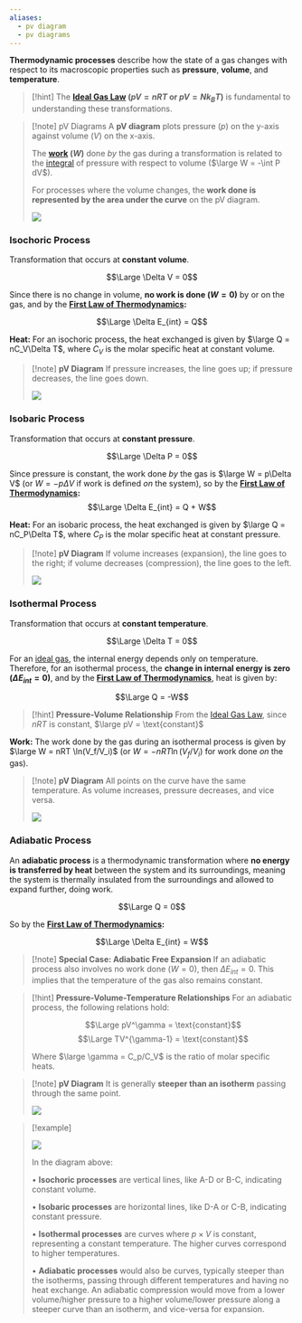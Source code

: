 ```yaml
---
aliases:
  - pv diagram
  - pv diagrams
---
```

**Thermodynamic processes** describe how the state of a gas changes with respect to its macroscopic properties such as **pressure**, **volume**, and **temperature**.

> [!hint]
> The **[Ideal Gas Law](1.%20Ideal%20Gas%20Law.md) ($pV = nRT$ or $pV = Nk_BT$)** is fundamental to understanding these transformations. 

> [!note] pV Diagrams
> A **pV diagram** plots pressure ($p$) on the y-axis against volume ($V$) on the x-axis.
> 
> The **[work](../Mechanics/3.%20Work%20&%20Energy.md) ($W$)** done _by_ the gas during a transformation is related to the [integral](../../Calculus%20U2/7.%20Definite%20Integrals.md) of pressure with respect to volume ($\large W = -\int P dV$).
> 
> For processes where the volume changes, the **work done is represented by the area under the curve** on the pV diagram.
> 
> ![](../../z_images/Pasted%20image%2020250726211644.png)


### Isochoric Process

Transformation that occurs at **constant volume**.

$$\Large \Delta V = 0$$

Since there is no change in volume, **no work is done ($W=0$)** by or on the gas, and by the **[First Law of Thermodynamics](2.%20First%20Law%20of%20Thermodynamics.md):** 

$$\Large \Delta E_{int} = Q$$

**Heat:** For an isochoric process, the heat exchanged is given by $\large Q = nC_V\Delta T$, where $C_V$ is the molar specific heat at constant volume.

> [!note] **pV Diagram**
> If pressure increases, the line goes up; if pressure decreases, the line goes down.
> 
> ![](../../z_images/Pasted%20image%2020250726212724.png)


### Isobaric Process

Transformation that occurs at **constant pressure**.

$$\Large \Delta P = 0$$

Since pressure is constant, the work done _by_ the gas is $\large W = p\Delta V$ (or $W = -p\Delta V$ if work is defined _on_ the system), so by the **[First Law of Thermodynamics](2.%20First%20Law%20of%20Thermodynamics.md):** 
$$\Large \Delta E_{int} = Q + W$$

**Heat:** For an isobaric process, the heat exchanged is given by $\large Q = nC_P\Delta T$, where $C_P$ is the molar specific heat at constant pressure.

> [!note] **pV Diagram**
> If volume increases (expansion), the line goes to the right; if volume decreases (compression), the line goes to the left.
> 
> ![](../../z_images/Pasted%20image%2020250726212623.png)


### Isothermal Process

Transformation that occurs at **constant temperature**.

$$\Large \Delta T = 0$$

For an [ideal gas](1.%20Ideal%20Gas%20Law.md), the internal energy depends only on temperature. Therefore, for an isothermal process, the **change in internal energy is zero ($\Delta E_{int} = 0$)**, and by the **[First Law of Thermodynamics](2.%20First%20Law%20of%20Thermodynamics.md)**, heat is given by: 

$$\Large Q = -W$$

> [!hint] **Pressure-Volume Relationship**
> From the [Ideal Gas Law](1.%20Ideal%20Gas%20Law.md), since $nRT$ is constant, $\large pV = \text{constant}$


**Work:** The work done by the gas during an isothermal process is given by $\large W = nRT \ln(V_f/V_i)$ (or $W = -nRT \ln(V_f/V_i)$ for work done _on_ the gas).

> [!note] **pV Diagram**
> All points on the curve have the same temperature. As volume increases, pressure decreases, and vice versa.
> 
> ![](../../z_images/Pasted%20image%2020250726212309.png)


### Adiabatic Process

An **adiabatic process** is a thermodynamic transformation where **no energy is transferred by heat** between the system and its surroundings, meaning the system is thermally insulated from the surroundings and allowed to expand further, doing work.

$$\Large Q = 0$$

So by the **[First Law of Thermodynamics](2.%20First%20Law%20of%20Thermodynamics.md):** 

$$\Large \Delta E_{int} = W$$

> [!note] **Special Case: Adiabatic Free Expansion**
> If an adiabatic process also involves no work done ($W=0$), then $\Delta E_{int} = 0$. This implies that the temperature of the gas also remains constant.

> [!hint] **Pressure-Volume-Temperature Relationships**
> For an adiabatic process, the following relations hold:
> 
> $$\Large pV^\gamma = \text{constant}$$
> $$\Large TV^{\gamma-1} = \text{constant}$$ 
> 
> Where $\large \gamma = C_p/C_V$ is the ratio of molar specific heats.

> [!note] **pV Diagram**
> It is generally **steeper than an isotherm** passing through the same point.
> 
> ![](../../z_images/Pasted%20image%2020250726213052.png)

> [!example]
> 
> ![](../../z_images/Pasted%20image%2020250726213325.png)
> 
> In the diagram above:
> 
> • **Isochoric processes** are vertical lines, like A-D or B-C, indicating constant volume.
> 
> • **Isobaric processes** are horizontal lines, like D-A or C-B, indicating constant pressure.
> 
> • **Isothermal processes** are curves where $p \times V$ is constant, representing a constant temperature. The higher curves correspond to higher temperatures.
> 
> • **Adiabatic processes** would also be curves, typically steeper than the isotherms, passing through different temperatures and having no heat exchange. An adiabatic compression would move from a lower volume/higher pressure to a higher volume/lower pressure along a steeper curve than an isotherm, and vice-versa for expansion.
> 
